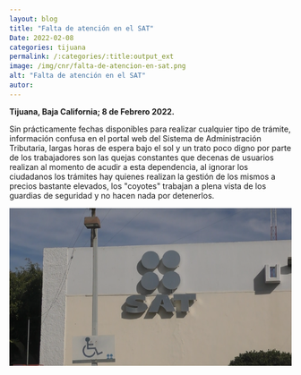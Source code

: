 ```yaml
---
layout: blog
title: "Falta de atención en el SAT"
Date: 2022-02-08
categories: tijuana
permalink: /:categories/:title:output_ext
image: /img/cnr/falta-de-atencion-en-sat.png
alt: "Falta de atención en el SAT"
autor:
---
```


**Tijuana, Baja California; 8 de Febrero 2022.** 

Sin prácticamente fechas disponibles para realizar cualquier tipo de trámite, información confusa en el portal web del Sistema de Administración Tributaria, largas horas de espera bajo el sol y un trato poco digno por parte de los trabajadores son las quejas constantes que decenas de usuarios realizan al momento de acudir a esta dependencia, al ignorar los ciudadanos los trámites hay quienes realizan la gestión de los mismos a precios bastante elevados, los "coyotes" trabajan a plena vista de los guardias de seguridad y no hacen nada por detenerlos.

<div id="carouselExampleSlidesOnly" class="carousel slide" data-ride="carousel">
  <div class="carousel-inner">
    <div class="carousel-item active">
       <img class="d-block w-100" src="/img/cnr/falta-de-atencion-en-sat.png" loading="lazy"  alt="Falta de atención en el SAT">
    </div>
  </div>
</div>